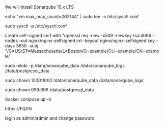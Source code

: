 We will install Sonarqube 10.x LTS

echo "vm.max_map_count=262144" | sudo tee -a /etc/sysctl.conf

sudo sysctl -p /etc/sysctl.conf

create self-signed cert with "openssl req -new -x509 -newkey rsa:4096 -nodes -out nginx/nginx-selfsigned.crt -keyout nginx/nginx-selfsigned.key -days 3650 -subj "/C=US/ST=Massachusetts/L=Boston/O=example/OU=example/CN=example"

sudo mkdir -p /data/sonarqube_data /data/sonarqube_logs /data/postgresql_data

sudo chown 1000:1000 /data/sonarqube_data /data/sonarqube_logs

sudo chown 999:999 /data/postgresql_data

docker compose up -d

https://FQDN

login as admin/admin and change password
